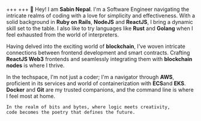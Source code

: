 +++
+++
👋 Hey! I am **Sabin Nepal**. I'm a Software Engineer navigating the intricate realms of coding with a love for simplicity and effectiveness. With a solid background in **Ruby on Rails**, **NodeJS** and **ReactJS**, I bring a dynamic skill set to the table. I also like to try languages like **Rust** and **Golang** when I feel exhausted from the world of interpreters.

Having delved into the exciting world of **blockchain**, I've woven intricate connections between frontend development and smart contracts. Crafting **ReactJS Web3** frontends and seamlessly integrating them with **blockchain nodes** is where I thrive.

In the techspace, I'm not just a coder; I'm a navigator through **AWS**, proficient in its services and world of containerization with **ECS**and **EKS**. **Docker** and **Git** are my trusted companions, and the command line is where I feel most at home.

```
In the realm of bits and bytes, where logic meets creativity, 
code becomes the poetry that defines the future.
```
<!--more-->
